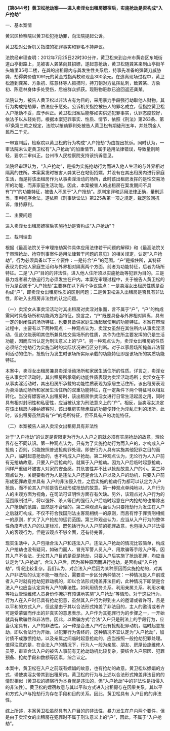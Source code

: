 **【第844号】黄卫松抢劫案——进入卖淫女出租房嫖宿后，实施抢劫是否构成“入户抢劫”**

一、基本案情

黄岩区检察院以黄卫松犯抢劫罪，向法院提起公诉。

黄卫松对公诉机关指控的犯罪事实和罪名不持异议。

法院经审理查明：2012年7月25日22时30分许，黄卫松来到台州市黄岩区东城街道山亭街路上，见被害人龚某向其招嫖，遂起意抢劫，黄卫松随龚某来到山亭街羊头塘里35号二楼，在龚的出租房内与龚发生性关系后，持事先准备的弹簧刀威胁龚，劫得龚价值1091元的黄金戒指两枚和现金300余元。在逃离现场过程中，黄卫松遭到龚某、方象初、陈意林等人抓捕时，持刀朝对方乱挥乱刺，致龚某、方象初、陈意林身体多处受伤，后被群众抓获。现赃物赃款已追回返还龚某。

法院认为，被告人黄卫松以非法占有为目的，采用暴力手段强行劫取他人财物，其行为构成抢劫罪，依法应予惩处。公诉机关指控被告人的罪名成立，但指控黄卫松入户抢劫不妥，应予纠正。黄卫松归案后能够如实供述犯罪事实，认罪态度较好，依法予以从轻处罚。根据本案犯罪事实、性质、情节，依照《刑法》第263条、第67条第三款之规定，法院以抢劫罪判处被告人黄卫松有期徒刑五年，并处罚金人民币二千元。

一审宣判后，检察院以黄卫松的行为构成“入户抢劫”为由提出抗诉。同时认为，一审法院未认定黄卫松有“入户抢劫”的加重情节，属于适用法律错误，导致量刑畸轻，要求二审纠正。台州市人民检察院支持该抗诉意见。

法院经审理认为，“入户抢劫”，是指为实施抢劫行为而进入他人生活的与外界相对隔离的住所。本案案发时被害人龚某已在站街招嫖，并没有在其出租房内进行家庭生活，而是将该出租房作为从事卖淫活动的场所，此时该出租房发挥的是性交易场所的功能，而非家庭生活功能。因此，本案被害人的出租房在案发期间不具有“户”的功能特征，被告人不属于“入户抢劫”。原判定罪和适用法律正确，量刑适当，审判程序合法，遂依照《刑事诉讼法》第225条第一项之规定，裁定驳回抗诉，维持原判。

二、主要问题

进入卖淫女出租房嫖宿后实施抢劫是否构成“入户抢劫”？

三、裁判理由

根据《最高法院关于审理抢劫案件具体应用法律若干问题的解释》和《最高法院关于审理抢劫、抢夺刑事案件适用法律若干问题的意见》的相关规定，认定“入户抢劫”，行为必须具备以下三个要件：一是符合“户”的范围。“户”是指住所，其特征表现为供他人家庭生活和与外界相对隔离两个方面，前者为功能特征，后者为场所特征。二是“入户”目的的非法性。进入他人住所须以实施抢劫等犯罪为目的。三是暴力或者暴力胁迫行为必须发生在户内。本案在审理过程中，关于被告人黄卫松的行为是否属于“入户抢劫”主要存在以下两个争议焦点：一是卖淫女出租房性质是否构成“户”，即卖淫女出租房性质的区别问题；二是黄卫松进入出租房是否具有非法性，即进入出租房非法性的认定问题。

（一）卖淫女从事卖淫活动时其出租房对卖淫对象而，言不属于“户”，“户”的构成需同时具备场所和功能两方面特征。换言之，“户”既要具备与外界相对隔离，具有一定的封闭性的场所特征，也要具备供家庭生活起居使用的功能特征。本案在审理过程中，主要有以下两种观点：一种观点认为，卖淫女虽然在其住所内从事卖淫活动，但这仅能表明其住所兼具性交易场所的性质，其作为住所主要发挥的仍是生活功能，因而应当认定为刑法意义上的“户”。另一种观点认为，卖淫女出租房的性质必须结合抢劫行为实施当时的实际状况进行区分判断。对于以家居场所掩盖非法营利活动的住所，抢劫行为发生时该场所实际承载的功能特征即是该场所的实质功能特征。

本案中，卖淫女出租房兼具卖淫活动场所和家居生活住所的性质。详言之，卖淫女在从事卖淫活动时，其出租房所承载的功能性质表现为卖淫活动场所；卖淫女在不从事卖淫活动时，其出租房所承载的功能性质表现为家居生活住所。该出租房表现为卖淫活动场所和家居生活住所的双重功能特征，在一定条件下两个特征可以相互转化。当没有嫖客进入出租房时，该出租房供卖淫女进行日常生活起居之用，同时具有相对封闭性和私密性，应当被认定为刑法意义上的“户”。相反，当卖淫女决定在该出租房内接纳嫖客时，该出租房实际承载的功能便转化为淫乱牟利的场所。此时，该出租房虽然具有“户”的场所特征，但不具有户的功能特征。

（二）本案被告人进入卖淫女出租房具有非法性

对于“入户抢劫”的认定是否限定为行为人入户之前就必须有实施抢劫的故意，理论界存在不同认识。第一种观点认为，只有为了实施抢劫行为而入户的，才构成入户抢劫；否则，只能按照普通抢劫罪处理。即使行为人具有实施其他犯罪之目的而 入户，临时起意抢劫的，也不构成入户抢劫。第二种观点认为，无论行为人入户前有无抢劫故意，只要入户后抢劫的，就属于入户抢劫。因为入户后临时起意抢劫，同样严重破坏被害人对家的安全感，其危害性并不比以抢劫故意入户的小。第三种观点认为，关键要看行为人是违法入户还是合法入户以及入户的动机，只要入户前形成犯罪故意并具有 入户的非法侵入性，之后实施的抢劫行为都可以认定为入户抢劫，而不论其入户前是否已经形成抢劫的故意。第一种观点单纯地以、入户行为人的主观方面为视角，在司法可证明性方面存有欠缺。另外，该观点对入户行为的范围限制过严，将以强奸、杀人等目的强行入户后临时起意在户内抢劫的也排除出入户抢劫的范围，显然是不合理的。第二种观点片面认为只要抢劫行为发生在入户之后就可构成，不仅不符合我国刑法主客观相统一的原则，而且有悖于罪责刑相统一的原则，扩大了入户抢劫的惩罚范围。第三种观点认为，应当从入户行为的整体性角度考虑入户的认定标准，既包括行为人入户前的犯罪故意，也包括入户非法侵入的客观行为。但是该观点不够全面，还有待完善。

现实生活中，入户包括合法入户和违法入户。违法入户抢劫的情况比较简单，构成入户抢劫也没有疑问，如破门而人、冒充军警人员入户、用欺骗等手段入户等。因其入户不合法，无论其入户目的是否是抢劫，只要入户后实施了抢劫犯罪，均应当认定为“入户抢劫”。合法入户后，因为某种原因而进行抢劫，是否构成“入户抢劫”，情况比较复杂。我们认为，对合法入户后因为某种原因而实施抢劫的，对其入户非法牲的认定不能一概而论，需要进一步区分两种情况：一种情况是入户前或者入户时就有抢劫犯罪动机的，即以合法形式掩盖非法目的，此种情况下即使是合法入户也应当认定具有入户的非法性。如利用债务关系、利用亲属关系、利用水电等物业管理维修人员身份作掩护有预谋地实施“入户抢劫”等情形。对于这些行为，行为人在入户时已具有抢劫犯意，虽然其入户行为得到主人的邀请或者许可，且是以平和的方式入户，但这是由于其以合法形式掩盖了非法目的，主人的邀请或者许可是受蒙骗而作出的非真实的意思表示。入户作为其犯罪行为的步骤之一，一开始就具有欺骗性和非法性。因此，以欺骗方式“合法”入户只是刑法上的手段行为，应当认定具有，入户的非法性。另一种是合法入户时没有抢劫犯罪动机，临时起意抢劫，即以合法行为开始，以犯罪行为告终的，这种情况不宜认定为“入户抢劫”，加讨债不成激愤抢劫，以及亲属之间临时起意抢劫的，应当按照一般抢劫犯罪处理。值得注意的是，在合法入户的情况下，行为人一般为亲属、朋友、房屋设施维修人员等，审查合法入户的被告人事前有无抢劫动机比较复杂，要结合入户原因、犯罪预备、抢劫手段和数额等因素，综合认定。

本案中，黄卫松在入户之前既有嫖娼的故意，也有抢劫的故意。黄卫松以嫖娼的方式，诱使卖淫女带其到出租房内。黄卫松的行为与上述以合法形式掩盖非法目的的情形相似（黄卫松的嫖宿行为本身就是违法的，但“入户抢劫”中的非法性是指侵入的非法性）。黄卫松的嫖宿故意与其以平和方式进入出租房存在因果关系，其以平和方式入户与抢劫行为存在手段和目的关系。因此，黄卫松具有 入户目的的非法性。

综上所述，本案黄卫松虽然具有入户目的的非法性、暴力发生在户内两个要件，但是由于卖淫女的出租房在犯罪时不属于刑法意义上的“户”，因此，不属于“入户抢劫”。